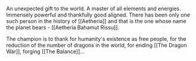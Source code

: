 An unexpected gift to the world. A master of all elements and energies. Immensely powerful and thankfully good aligned. There has been only one such person in the history of [[Aetheria]] and that is the one whose name the planet bears - [[Aetheria Bahamut Rissu]].

The champion is to thank for humanity's existence as free people, for the reduction of the number of dragons in the world, for ending [[The Dragon War]], forging [[The Balance]]...